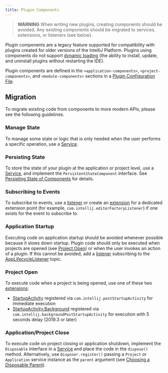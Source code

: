 ```yaml
---
title: Plugin Components
---
```

<!-- Copyright 2000-2020 JetBrains s.r.o. and other contributors. Use of this source code is governed by the Apache 2.0 license that can be found in the LICENSE file. -->

> **WARNING** When writing new plugins, creating components should be avoided.
> Any existing components should be migrated to services, extensions, or listeners (see below).

Plugin components are a legacy feature supported for compatibility with plugins created for older versions of the IntelliJ Platform. Plugins using components do not support [dynamic loading](dynamic_plugins.md) (the ability to install, update, and uninstall plugins without restarting the IDE).

Plugin components are defined in the `<application-components>`, `<project-components>`, and `<module-components>` sections in a [Plugin Configuration File](plugin_configuration_file.md).

## Migration

To migrate existing code from components to more modern APIs, please see the following guidelines.

### Manage State

To manage some state or logic that is only needed when the user performs a specific operation, use a [Service](plugin_services.md).

### Persisting State

To store the state of your plugin at the application or project level, use a [Service](plugin_services.md), and implement the `PersistentStateComponent` interface. See [Persisting State of Components](/basics/persisting_state_of_components.md) for details.

### Subscribing to Events

To subscribe to events, use a [listener](plugin_listeners.md) or create an [extension](plugin_extensions.md) for a dedicated extension point (for example, `com.intellij.editorFactoryListener`) if one exists for the event to subscribe to.

### Application Startup

Executing code on application startup should be avoided whenever possible because it slows down startup. Plugin code should only be executed when projects are opened (see [Project Open](#project-open)) or when the user invokes an action of a plugin. If this cannot be avoided, add a [listener](plugin_listeners.md) subscribing to the [AppLifecycleListener](upsource:///platform/platform-impl/src/com/intellij/ide/AppLifecycleListener.java) topic.

### Project Open

To execute code when a project is being opened, use one of these two [extensions](plugin_extensions.md):

- [StartupActivity](upsource:///platform/core-api/src/com/intellij/openapi/startup/StartupActivity.java) registered via `com.intellij.postStartupActivity` for immediate execution
- [StartupActivity.Background](upsource:///platform/core-api/src/com/intellij/openapi/startup/StartupActivity.java) registered via `com.intellij.backgroundPostStartupActivity` for execution with 5 seconds delay (2019.3 or later)

### Application/Project Close

To execute code on project closing or application shutdown, implement the `Disposable` interface in a [Service](plugin_services.md) and place the code in the `dispose()` method. Alternatively, use `Disposer.register()` passing a `Project` or `Application` service instance as the `parent` argument (see [Choosing a Disposable Parent](/basics/disposers.md#choosing-a-disposable-parent)).
